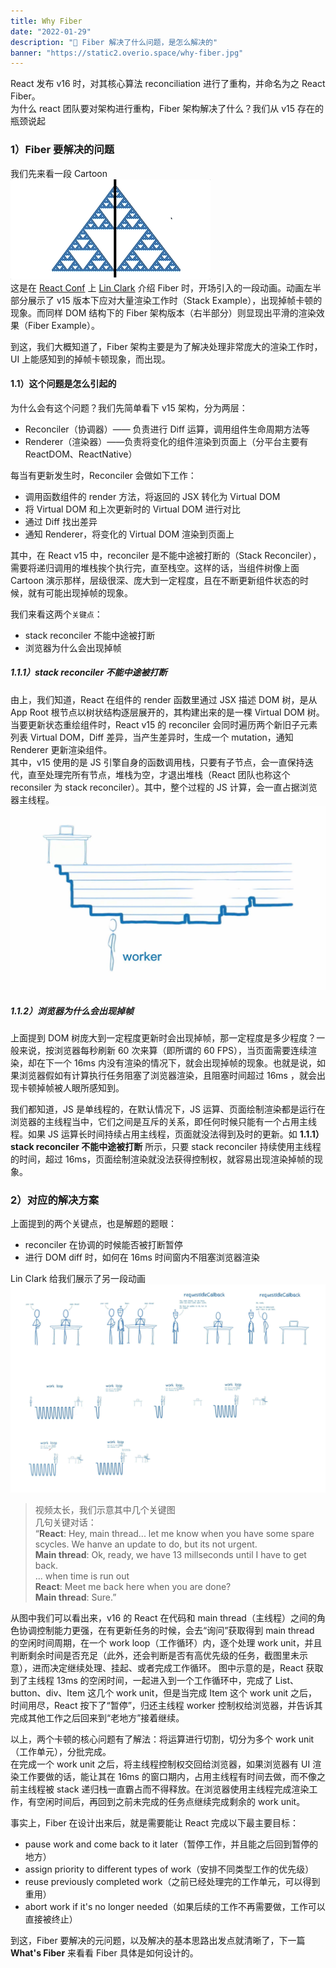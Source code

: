 ```yaml
---
title: Why Fiber
date: "2022-01-29"
description: "🤖️ Fiber 解决了什么问题，是怎么解决的"
banner: "https://static2.overio.space/why-fiber.jpg"
---
```


React 发布 v16 时，对其核心算法 reconciliation 进行了重构，并命名为之 React Fiber。  
为什么 react 团队要对架构进行重构，Fiber 架构解决了什么？我们从 v15 存在的瓶颈说起

### 1）Fiber 要解决的问题

我们先来看一段 Cartoon  
![dom tree mutation](./assets/dom-tree-mutation.gif)  
这是在 [React Conf](https://www.youtube.com/watch?v=ZCuYPiUIONs&list=PLb0IAmt7-GS3fZ46IGFirdqKTIxlws7e0) 上 [Lin Clark](https://www.youtube.com/watch?v=ZCuYPiUIONs&list=PLb0IAmt7-GS3fZ46IGFirdqKTIxlws7e0&index=6) 介绍 Fiber 时，开场引入的一段动画。动画左半部分展示了 v15 版本下应对大量渲染工作时（Stack Example），出现掉帧卡顿的现象。而同样 DOM 结构下的 Fiber 架构版本（右半部分）则显现出平滑的渲染效果（Fiber Example）。

到这，我们大概知道了，Fiber 架构主要是为了解决处理非常庞大的渲染工作时，UI 上能感知到的掉帧卡顿现象，而出现。

#### 1.1）这个问题是怎么引起的

为什么会有这个问题？我们先简单看下 v15 架构，分为两层：

- Reconciler（协调器）—— 负责进行 Diff 运算，调用组件生命周期方法等
- Renderer（渲染器）——负责将变化的组件渲染到页面上（分平台主要有 ReactDOM、ReactNative）

每当有更新发生时，Reconciler 会做如下工作：

- 调用函数组件的 render 方法，将返回的 JSX 转化为 Virtual DOM
- 将 Virtual DOM 和上次更新时的 Virtual DOM 进行对比
- 通过 Diff 找出差异
- 通知 Renderer，将变化的 Virtual DOM 渲染到页面上

其中，在 React v15 中，reconciler 是不能中途被打断的（Stack Reconciler），需要将递归调用的堆栈挨个执行完，直至栈空。这样的话，当组件树像上面 Cartoon 演示那样，层级很深、庞大到一定程度，且在不断更新组件状态的时候，就有可能出现掉帧的现象。

我们来看这两个`关键点`：

- stack reconciler 不能中途被打断
- 浏览器为什么会出现掉帧

##### 1.1.1）stack reconciler 不能中途被打断

由上，我们知道，React 在组件的 render 函数里通过 JSX 描述 DOM 树，是从 App Root 根节点以树状结构逐层展开的，其构建出来的是一棵 Virtual DOM 树。当要更新状态重绘组件时，React v15 的 reconciler 会同时遍历两个新旧子元素列表 Virtual DOM，Diff 差异，当产生差异时，生成一个 mutation，通知 Renderer 更新渲染组件。  
其中，v15 使用的是 JS 引擎自身的函数调用栈，只要有子节点，会一直保持迭代，直至处理完所有节点，堆栈为空，才退出堆栈（React 团队也称这个 reconsiler 为 stack reconciler）。其中，整个过程的 JS 计算，会一直占据浏览器主线程。  
![stack](./assets/stack.jpg)

##### 1.1.2）浏览器为什么会出现掉帧

上面提到 DOM 树庞大到一定程度更新时会出现掉帧，那一定程度是多少程度？一般来说，按浏览器每秒刷新 60 次来算（即所谓的 60 FPS），当页面需要连续渲染，却在下一个 16ms 内没有渲染的情况下，就会出现掉帧的现象。也就是说，如果浏览器假如有计算执行任务阻塞了浏览器渲染，且阻塞时间超过 16ms ，就会出现卡顿掉帧被人眼所感知到。

我们都知道，JS 是单线程的，在默认情况下，JS 运算、页面绘制渲染都是运行在浏览器的主线程当中，它们之间是互斥的关系，即任何时候只能有一个占用主线程。如果 JS 运算长时间持续占用主线程，页面就没法得到及时的更新。如 **1.1.1）stack reconciler 不能中途被打断** 所示，只要 stack reconciler 持续使用主线程的时间，超过 16ms，页面绘制渲染就没法获得控制权，就容易出现渲染掉帧的现象。

### 2）对应的解决方案

上面提到的两个关键点，也是解题的题眼：

- reconciler 在协调的时候能否被打断暂停
- 进行 DOM diff 时，如何在 16ms 时间窗内不阻塞浏览器渲染

Lin Clark 给我们展示了另一段动画  
![reconciler](./assets/reconciler.jpg)

> 视频太长，我们示意其中几个关键图  
> 几句关键对话：  
> “**React**: Hey, main thread... let me know when you have some spare scycles. We hanve an update to do, but its not urgent.  
> **Main thread**: Ok, ready, we have 13 millseconds until I have to get back.  
> ... when time is run out  
> **React**: Meet me back here when you are done?  
> **Main thread**: Sure.”

从图中我们可以看出来，v16 的 React 在代码和 main thread（主线程）之间的角色协调控制能力更强，在有更新任务的时候，会去“询问”获取得到 main thread 的空闲时间周期，在一个 work loop（工作循环）内，逐个处理 work unit，并且判断剩余时间是否充足（此外，还会判断是否有高优先级的任务，截图里未示意），进而决定继续处理、挂起、或者完成工作循环。
图中示意的是，React 获取到了主线程 13ms 的空闲时间，一起进入到一个工作循环中，完成了 List、button、div、Item 这几个 work unit，但是当完成 Item 这个 work unit 之后，时间用尽，React 按下了“暂停”，归还主线程 worker 控制权给浏览器，并告诉其完成其他工作之后回来到“老地方”接着继续。

以上，两个卡顿的核心问题有了解法：将运算进行切割，切分为多个 work unit（工作单元），分批完成。  
在完成一个 work unit 之后，将主线程控制权交回给浏览器，如果浏览器有 UI 渲染工作要做的话，能让其在 16ms 的窗口期内，占用主线程有时间去做，而不像之前主线程被 stack 递归栈一直霸占而不得释放。在浏览器使用主线程完成渲染工作，有空闲时间后，再回到之前未完成的任务点继续完成剩余的 work unit。

事实上，Fiber 在设计出来后，就是需要能让 React 完成以下最主要目标：

- pause work and come back to it later（暂停工作，并且能之后回到暂停的地方）
- assign priority to different types of work（安排不同类型工作的优先级）
- reuse previously completed work（之前已经处理完的工作单元，可以得到重用）
- abort work if it's no longer needed（如果后续的工作不再需要做，工作可以直接被终止）

到这，Fiber 要解决的元问题，以及解决的基本思路出发点就清晰了，下一篇 **What's Fiber** 来看看 Fiber 具体是如何设计的。
